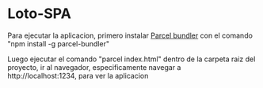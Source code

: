 # Loto-SPA

<p>Para ejecutar la aplicacion, primero instalar <a href="https://parceljs.org/">Parcel bundler</a> con el comando <br> "npm install -g parcel-bundler"</p>

<p>Luego ejecutar el comando "parcel index.html" dentro de la carpeta raiz del proyecto, ir al navegador, especificamente navegar a <br> http://localhost:1234, para ver la aplicacion</p>




